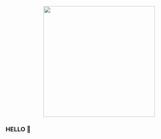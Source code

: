 <center>
<div id="header" aling="center"> 
    <img src="https://media.giphy.com/media/sk6yL9EGVeAcE/giphy.gif" width="300"/>
</div>
</center>

### HELLO 👋






<!--
**andersonyepes1998/andersonyepes1998** is a ✨ _special_ ✨ repository because its `README.md` (this file) appears on your GitHub profile.

Here are some ideas to get you started:

- 🔭 I’m currently working on ...
- 🌱 I’m currently learning ...
- 👯 I’m looking to collaborate on ...
- 🤔 I’m looking for help with ...
- 💬 Ask me about ...
- 📫 How to reach me: ...
- 😄 Pronouns: ...
- ⚡ Fun fact: ...
-->
